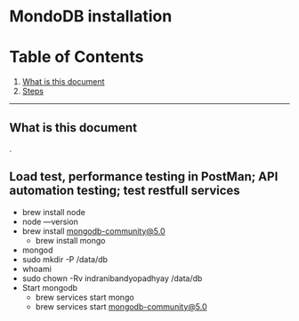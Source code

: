 # MondoDB installation

# Table of Contents
1. [What is this document](#purpose)
1. [Steps](#steps)

---
## What is this document <a name="purpose"></a>
.
## Load test, performance testing in PostMan; API automation testing; test restfull services
- brew install node
- node —version
- brew install mongodb-community@5.0
    - brew install mongo
- mongod
- sudo mkdir -P /data/db
- whoami
- sudo chown -Rv indranibandyopadhyay /data/db
- Start mongodb
    - brew services start mongo
    - brew services start mongodb-community@5.0
